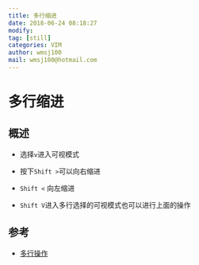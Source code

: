 ```yaml
---
title: 多行缩进 
date: 2018-06-24 08:18:27 
modify: 
tag: [still]
categories: VIM 
author: wmsj100
mail: wmsj100@hotmail.com
---
```


# 多行缩进

## 概述
- 选择`v`进入可视模式
- 按下`Shift >`可以向右缩进
- `Shift <` 向左缩进

- `Shift V`进入多行选择的可视模式也可以进行上面的操作

## 参考
- [多行操作](https://blog.csdn.net/topasstem8/article/details/6678215)
